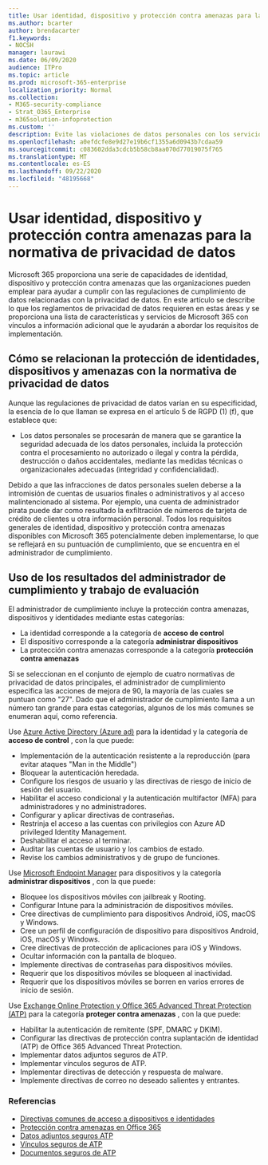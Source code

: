 ```yaml
---
title: Usar identidad, dispositivo y protección contra amenazas para la normativa de privacidad de datos
ms.author: bcarter
author: brendacarter
f1.keywords:
- NOCSH
manager: laurawi
ms.date: 06/09/2020
audience: ITPro
ms.topic: article
ms.prod: microsoft-365-enterprise
localization_priority: Normal
ms.collection:
- M365-security-compliance
- Strat_O365_Enterprise
- m365solution-infoprotection
ms.custom: ''
description: Evite las violaciones de datos personales con los servicios de identidad, dispositivos y protección contra amenazas de Microsoft 365.
ms.openlocfilehash: a0efdcfe8e9d27e19b6cf1355a6d0943b7cdaa59
ms.sourcegitcommit: c083602dda3cdcb5b58cb8aa070d77019075f765
ms.translationtype: MT
ms.contentlocale: es-ES
ms.lasthandoff: 09/22/2020
ms.locfileid: "48195668"
---
```

# <a name="use-identity-device-and-threat-protection-for-data-privacy-regulation"></a>Usar identidad, dispositivo y protección contra amenazas para la normativa de privacidad de datos

Microsoft 365 proporciona una serie de capacidades de identidad, dispositivo y protección contra amenazas que las organizaciones pueden emplear para ayudar a cumplir con las regulaciones de cumplimiento de datos relacionadas con la privacidad de datos. En este artículo se describe lo que los reglamentos de privacidad de datos requieren en estas áreas y se proporciona una lista de características y servicios de Microsoft 365 con vínculos a información adicional que le ayudarán a abordar los requisitos de implementación.

## <a name="how-identity-device-and-threat-protection-relate-to-data-privacy-regulation"></a>Cómo se relacionan la protección de identidades, dispositivos y amenazas con la normativa de privacidad de datos

Aunque las regulaciones de privacidad de datos varían en su especificidad, la esencia de lo que llaman se expresa en el artículo 5 de RGPD (1) (f), que establece que: 

- Los datos personales se procesarán de manera que se garantice la seguridad adecuada de los datos personales, incluida la protección contra el procesamiento no autorizado o ilegal y contra la pérdida, destrucción o daños accidentales, mediante las medidas técnicas o organizacionales adecuadas (integridad y confidencialidad).

Debido a que las infracciones de datos personales suelen deberse a la intromisión de cuentas de usuarios finales o administrativos y al acceso malintencionado al sistema. Por ejemplo, una cuenta de administrador pirata puede dar como resultado la exfiltración de números de tarjeta de crédito de clientes u otra información personal. Todos los requisitos generales de identidad, dispositivo y protección contra amenazas disponibles con Microsoft 365 potencialmente deben implementarse, lo que se reflejará en su puntuación de cumplimiento, que se encuentra en el administrador de cumplimiento.

## <a name="using-the-results-of-your-assessment-work-and-compliance-manager"></a>Uso de los resultados del administrador de cumplimiento y trabajo de evaluación

El administrador de cumplimiento incluye la protección contra amenazas, dispositivos y identidades mediante estas categorías:

- La identidad corresponde a la categoría de **acceso de control**
- El dispositivo corresponde a la categoría **administrar dispositivos**
- La protección contra amenazas corresponde a la categoría **protección contra amenazas**
 
Si se seleccionan en el conjunto de ejemplo de cuatro normativas de privacidad de datos principales, el administrador de cumplimiento especifica las acciones de mejora de 90, la mayoría de las cuales se puntuan como "27". Dado que el administrador de cumplimiento llama a un número tan grande para estas categorías, algunos de los más comunes se enumeran aquí, como referencia.

Use [Azure Active Directory (Azure ad)](https://azure.microsoft.com/services/active-directory/) para la identidad y la categoría de **acceso de control** , con la que puede:

- Implementación de la autenticación resistente a la reproducción (para evitar ataques "Man in the Middle")
- Bloquear la autenticación heredada.
- Configure los riesgos de usuario y las directivas de riesgo de inicio de sesión del usuario.
- Habilitar el acceso condicional y la autenticación multifactor (MFA) para administradores y no administradores.
- Configurar y aplicar directivas de contraseñas.
- Restrinja el acceso a las cuentas con privilegios con Azure AD privileged Identity Management.
- Deshabilitar el acceso al terminar.
- Auditar las cuentas de usuario y los cambios de estado.
- Revise los cambios administrativos y de grupo de funciones.

Use [Microsoft Endpoint Manager](https://www.microsoft.com/microsoft-365/microsoft-endpoint-manager) para dispositivos y la categoría **administrar dispositivos** , con la que puede:

- Bloquee los dispositivos móviles con jailbreak y Rooting.
- Configurar Intune para la administración de dispositivos móviles.
- Cree directivas de cumplimiento para dispositivos Android, iOS, macOS y Windows.
- Cree un perfil de configuración de dispositivo para dispositivos Android, iOS, macOS y Windows.
- Cree directivas de protección de aplicaciones para iOS y Windows.
- Ocultar información con la pantalla de bloqueo.
- Implemente directivas de contraseñas para dispositivos móviles.
- Requerir que los dispositivos móviles se bloqueen al inactividad.
- Requerir que los dispositivos móviles se borren en varios errores de inicio de sesión.

Use [Exchange Online Protection y Office 365 Advanced Threat Protection (ATP)](../security/office-365-security/office-365-atp.md) para la categoría **proteger contra amenazas** , con la que puede:

- Habilitar la autenticación de remitente (SPF, DMARC y DKIM).
- Configurar las directivas de protección contra suplantación de identidad (ATP) de Office 365 Advanced Threat Protection.
- Implementar datos adjuntos seguros de ATP.
- Implementar vínculos seguros de ATP.
- Implementar directivas de detección y respuesta de malware.
- Implemente directivas de correo no deseado salientes y entrantes.

### <a name="references"></a>Referencias

- [Directivas comunes de acceso a dispositivos e identidades](../enterprise/identity-access-policies.md)
- [Protección contra amenazas en Office 365](https://support.office.com/article/protect-against-threats-in-office-365-b10023f6-f30f-45d3-b3ad-b71aa4aa0d58)
- [Datos adjuntos seguros ATP](../security/office-365-security/atp-safe-attachments.md)
- [Vínculos seguros de ATP](../security/office-365-security/atp-safe-links.md)
- [Documentos seguros de ATP](../security/office-365-security/safe-docs.md)
